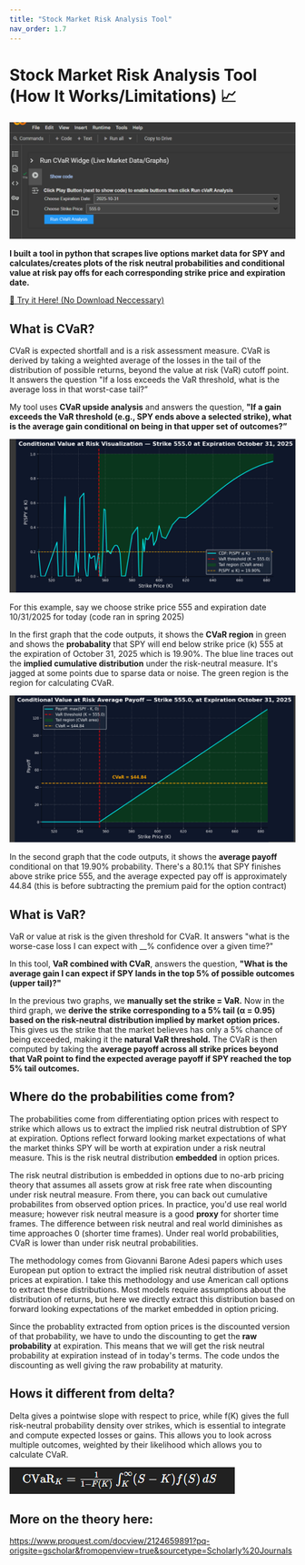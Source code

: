 ```yaml
---
title: "Stock Market Risk Analysis Tool"
nav_order: 1.7
---
```

# **Stock Market Risk Analysis Tool (How It Works/Limitations)  📈**

![Screenshot](cvar_screenshot.png)

**I built a tool in python that scrapes live options market data for SPY and calculates/creates plots of the risk neutral probabilities and conditional value at risk pay offs for each corresponding strike price and expiration date.**

<a href="https://colab.research.google.com/drive/1FdBUBQo0pNbDS5p4-FoNMrtGmXn6fh0n?usp=sharing" class="btn btn-primary" role="button" target="_blank">🔗 Try it Here! (No Download Neccessary)</a> <br>

## **What is CVaR?**
CVaR is expected shortfall and is a risk assessment measure. CVaR is derived by taking a weighted average of the losses in the tail of the distribution of possible returns, beyond the value at risk (VaR) cutoff point. It answers the question "If a loss exceeds the VaR threshold, what is the average loss in that worst-case tail?”

My tool uses **CVaR upside analysis** and answers the question, **"If a gain exceeds the VaR threshold (e.g., SPY ends above a selected strike), what is the average gain conditional on being in that upper set of outcomes?”**

![Screenshot](cvar_visual.png)

For this example, say we choose strike price 555 and expiration date 10/31/2025 for today (code ran in spring 2025)

In the first graph that the code outputs, it shows the **CVaR region** in green and shows the **probabality** that SPY will end below strike price (k) 555 at the expiration of October 31, 2025 which is 19.90%.  The blue line traces out the **implied cumulative distribution** under the risk-neutral measure. It's jagged at some points due to sparse data or noise. The green region is the region for calculating CVaR.

![Screenshot](cvar_payoff.png)

In the second graph that the code outputs, it shows the **average payoff** conditional on that 19.90% probability. There's a 80.1% that SPY finishes above strike price 555, and the average expected pay off is approximately 44.84 (this is before subtracting the premium paid for the option contract)

## What is VaR?

VaR or value at risk is the given threshold for CVaR. It answers "what is the worse-case loss I can expect with __% confidence over a given time?"

In this tool, **VaR combined with CVaR**, answers the question, **"What is the average gain I can expect if SPY lands in the top 5% of possible outcomes (upper tail)?"**

In the previous two graphs, we **manually set the strike = VaR.** Now in the third graph, we **derive the strike corresponding to a 5% tail (α = 0.95) based on the risk-neutral distribution implied by market option prices.** This gives us the strike that the market believes has only a 5% chance of being exceeded, making it the **natural VaR threshold.** The CVaR is then computed by taking the **average payoff across all strike prices beyond that VaR point to find the expected average payoff if SPY reached the top 5% tail outcomes.**



## Where do the probabilities come from?

The probabilities come from differentiating option prices with respect to strike which allows us to extract the implied risk neutral distrubtion of SPY at expiration. Options reflect forward looking market expectations of what the market thinks SPY will be worth at expiration under a risk neutral measure. This is the risk neutral distribution **embedded** in option prices. 

The risk neutral distribution is embedded in options due to no-arb pricing theory that assumes all assets grow at risk free rate when discounting under risk neutral measure. From there, you can back out cumulative probabilites from observed option prices. In practice, you'd use real world measure; however risk neutral measure is a good **proxy** for shorter time frames. The difference between risk neutral and real world diminishes as time approaches 0 (shorter time frames). Under real world probabilities, CVaR is lower than under risk neutral probabilities. 

The methodology comes from Giovanni Barone Adesi papers which uses European put option to extract the implied risk neutral distribution of asset prices at expiration. I take this methodology and use American call options to extract these distributions. Most models require assumptions about the distribution of returns, but here we directly extract this distribution based on forward looking expectations of the market embedded in option pricing.

Since the probablity extracted from option prices is the discounted version of that probability, we have to undo the discounting to get the **raw probability** at expiration. This means that we will get the risk neutral probability at expiration instead of in today's terms. The code undos the discounting as well giving the raw probability at maturity. 

## Hows it different from delta?

Delta gives a pointwise slope with respect to price, while f(K) gives the full risk-neutral probability density over strikes, which is essential to integrate and compute expected losses or gains. This allows you to look across multiple outcomes, weighted by their likelihood which allows you to calculate CVaR.

![Screenshot](cvar_equation.png)

## More on the theory here:

https://www.proquest.com/docview/2124659891?pq-origsite=gscholar&fromopenview=true&sourcetype=Scholarly%20Journals
